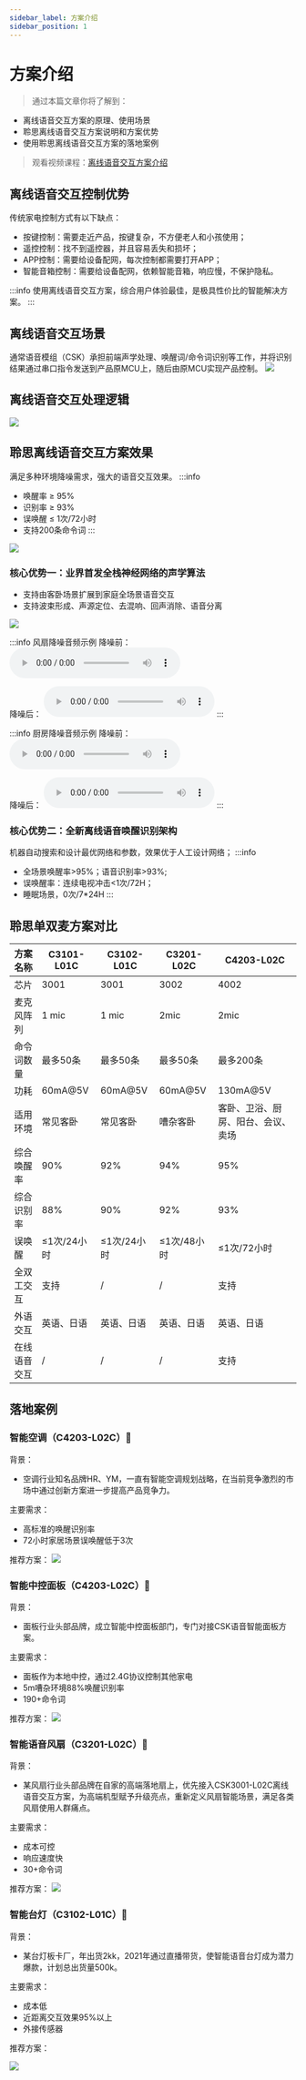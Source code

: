 ```yaml
---
sidebar_label: 方案介绍
sidebar_position: 1
---
```


# 方案介绍

> 通过本篇文章你将了解到：
- 离线语音交互方案的原理、使用场景
- 聆思离线语音交互方案说明和方案优势
- 使用聆思离线语音交互方案的落地案例

> 观看视频课程：[离线语音交互方案介绍](https://www.bilibili.com/video/BV1JV411H763)

## 离线语音交互控制优势

传统家电控制方式有以下缺点：
- 按键控制：需要走近产品，按键复杂，不方便老人和小孩使用；
- 遥控控制：找不到遥控器，并且容易丢失和损坏；
- APP控制：需要给设备配网，每次控制都需要打开APP；
- 智能音箱控制：需要给设备配网，依赖智能音箱，响应慢，不保护隐私。

:::info
使用离线语音交互方案，综合用户体验最佳，是极具性价比的智能解决方案。
:::

## 离线语音交互场景

通常语音模组（CSK）承担前端声学处理、唤醒词/命令词识别等工作，并将识别结果通过串口指令发送到产品原MCU上，随后由原MCU实现产品控制。
![](./files_new/files_Scheme_introduction/Interactive_scenario.png)


## 离线语音交互处理逻辑

![](./files_new/files_Scheme_introduction/Interaction_principle.png)

## 聆思离线语音交互方案效果

满足多种环境降噪需求，强大的语音交互效果。
:::info
- 唤醒率 ≥ 95% 
- 识别率 ≥ 93% 
- 误唤醒 ≤ 1次/72小时
- 支持200条命令词
:::

![](./files_new/files_Scheme_introduction/effect.png)


### 核心优势一：业界首发全栈神经网络的声学算法

- 支持由客卧场景扩展到家庭全场景语音交互
- 支持波束形成、声源定位、去混响、回声消除、语音分离 

![](./files_new/files_Scheme_introduction/algorithm.png)

:::info 风扇降噪音频示例
降噪前：
<audio id="audio" controls preload>
      <source id="mp3" src="/audio/audio1.mp3"/>
</audio>

降噪后：
<audio id="audio" controls preload>
      <source id="mp3" src="/audio/audio2.mp3"/>
</audio>
:::

:::info 厨房降噪音频示例
降噪前：
<audio id="audio" controls preload>
      <source id="mp3" src="/audio/audio3.mp3"/>
</audio>

降噪后：
<audio id="audio" controls preload>
      <source id="mp3" src="/audio/audio4.mp3"/>
</audio>
:::

### 核心优势二：全新离线语音唤醒识别架构

机器自动搜索和设计最优网络和参数，效果优于人工设计网络；
:::info 
- 全场景唤醒率>95%；语音识别率>93%;
- 误唤醒率：连续电视冲击<1次/72H；
- 睡眠场景，0次/7*24H
:::

## 聆思单双麦方案对比

| 方案名称 | C3101-L01C  |  C3102-L01C   | C3201-L02C   | **C4203-L02C** |
|----|-----|--------|------------------------|------------------------|
| 芯片         | 3001        | 3001        | 3002        | 4002                               |
| 麦克风阵列   | 1 mic       | 1 mic       | 2mic        | 2mic                               |
| 命令词数量   | 最多50条    | 最多50条    | 最多50条    | 最多200条                          |
| 功耗         | 60mA@5V     | 60mA@5V     | 60mA@5V     | 130mA@5V                           |
| 适用环境     | 常见客卧    | 常见客卧    | 嘈杂客卧    | 客卧、卫浴、厨房、阳台、会议、卖场 |
| 综合唤醒率   | 90%         | 92%         | 94%         | 95%                                |
| 综合识别率   | 88%         | 90%         | 92%         | 93%                                |
| 误唤醒       | ≤1次/24小时 | ≤1次/24小时 | ≤1次/48小时 | ≤1次/72小时                        |
| 全双工交互   | 支持        | /           | /           | 支持                               |
| 外语交互     | 英语、日语  | 英语、日语  | 英语、日语  | 英语、日语                         |
| 在线语音交互 | /           | /           | /           | 支持                               |

## 落地案例

### 智能空调（C4203-L02C）
背景：
- 空调行业知名品牌HR、YM，一直有智能空调规划战略，在当前竞争激烈的市场中通过创新方案进一步提高产品竞争力。

主要需求：
- 高标准的唤醒识别率
- 72小时家居场景误唤醒低于3次

推荐方案：
![](./files_new/files_Scheme_introduction/conditioner.png)

### 智能中控面板（C4203-L02C）
背景：
- 面板行业头部品牌，成立智能中控面板部门，专门对接CSK语音智能面板方案。

主要需求：
- 面板作为本地中控，通过2.4G协议控制其他家电
- 5m嘈杂环境88%唤醒识别率
- 190+命令词

推荐方案：
![](./files_new/files_Scheme_introduction/mianban.png)

### 智能语音风扇（C3201-L02C）
背景：
- 某风扇行业头部品牌在自家的高端落地扇上，优先接入CSK3001-L02C离线语音交互方案，为高端机型赋予升级亮点，重新定义风扇智能场景，满足各类风扇使用人群痛点。

主要需求：
- 成本可控
- 响应速度快
- 30+命令词

推荐方案：
![](./files_new/files_Scheme_introduction/fengshan.png)

### 智能台灯（C3102-L01C）
背景：
- 某台灯板卡厂，年出货2kk，2021年通过直播带货，使智能语音台灯成为潜力爆款，计划总出货量500k。

主要需求：
- 成本低
- 近距离交互效果95%以上
- 外接传感器

推荐方案：

![](./files_new/files_Scheme_introduction/taideng.png)


